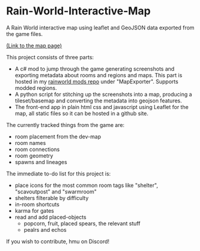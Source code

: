 ﻿# Rain-World-Interactive-Map
A Rain World interactive map using leaflet and GeoJSON data exported from the game files.

[(Link to the map page)](https://henpemaz.github.io/Rain-World-Interactive-Map/index.html)

This project consists of three parts:
- A c# mod to jump through the game generating screenshots and exporting metadata about rooms and regions and maps. This part is hosted in my [rainworld mods repo](https://github.com/henpemaz/PartModPartMeme) under "MapExporter". Supports modded regions.
- A python script for stitching up the screenshots into a map, producing a tileset/basemap and converting the metadata into geojson features.
- The front-end app in plain html css and javascript using Leaflet for the map, all static files so it can be hosted in a github site.

The currently tracked things from the game are:
- room placement from the dev-map
- room names
- room connections
- room geometry
- spawns and lineages

The immediate to-do list for this project is:
- place icons for the most common room tags like "shelter", "scavoutpost" and "swarmroom"
- shelters filterable by difficulty
- in-room shortcuts
- karma for gates
- read and add placed-objects
    - popcorn, fruit, placed spears, the relevant stuff
    - pealrs and echos 

If you wish to contribute, hmu on Discord!

